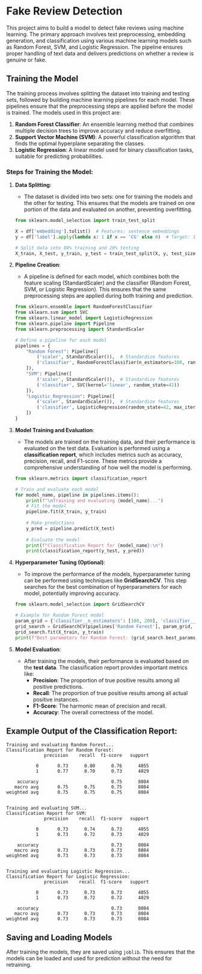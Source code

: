 # Fake Review Detection

This project aims to build a model to detect fake reviews using machine learning. The primary approach involves text preprocessing, embedding generation, and classification using various machine learning models such as Random Forest, SVM, and Logistic Regression. The pipeline ensures proper handling of text data and delivers predictions on whether a review is genuine or fake.

## Training the Model

The training process involves splitting the dataset into training and testing sets, followed by building machine learning pipelines for each model. These pipelines ensure that the preprocessing steps are applied before the model is trained. The models used in this project are:

1. **Random Forest Classifier**: An ensemble learning method that combines multiple decision trees to improve accuracy and reduce overfitting.
2. **Support Vector Machine (SVM)**: A powerful classification algorithm that finds the optimal hyperplane separating the classes.
3. **Logistic Regression**: A linear model used for binary classification tasks, suitable for predicting probabilities.

### Steps for Training the Model:

1. **Data Splitting**:
   - The dataset is divided into two sets: one for training the models and the other for testing. This ensures that the models are trained on one portion of the data and evaluated on another, preventing overfitting.

    ```python
    from sklearn.model_selection import train_test_split

    X = df['embedding'].tolist()  # Features: sentence embeddings
    y = df['label'].apply(lambda x: 1 if x == 'CG' else 0)  # Target: 1 for 'CG', 0 for 'OR'
    
    # Split data into 80% training and 20% testing
    X_train, X_test, y_train, y_test = train_test_split(X, y, test_size=0.2, random_state=42)
    ```

2. **Pipeline Creation**:
   - A pipeline is defined for each model, which combines both the feature scaling (StandardScaler) and the classifier (Random Forest, SVM, or Logistic Regression). This ensures that the same preprocessing steps are applied during both training and prediction.

    ```python
    from sklearn.ensemble import RandomForestClassifier
    from sklearn.svm import SVC
    from sklearn.linear_model import LogisticRegression
    from sklearn.pipeline import Pipeline
    from sklearn.preprocessing import StandardScaler

    # Define a pipeline for each model
    pipelines = {
        "Random Forest": Pipeline([
            ('scaler', StandardScaler()),  # Standardize features
            ('classifier', RandomForestClassifier(n_estimators=100, random_state=42))
        ]),
        "SVM": Pipeline([
            ('scaler', StandardScaler()),  # Standardize features
            ('classifier', SVC(kernel='linear', random_state=42))
        ]),
        "Logistic Regression": Pipeline([
            ('scaler', StandardScaler()),  # Standardize features
            ('classifier', LogisticRegression(random_state=42, max_iter=1000))
        ])
    }
    ```

3. **Model Training and Evaluation**:
   - The models are trained on the training data, and their performance is evaluated on the test data. Evaluation is performed using a **classification report**, which includes metrics such as accuracy, precision, recall, and F1-score. These metrics provide a comprehensive understanding of how well the model is performing.

    ```python
    from sklearn.metrics import classification_report

    # Train and evaluate each model
    for model_name, pipeline in pipelines.items():
        print(f"\nTraining and evaluating {model_name}...")
        # Fit the model
        pipeline.fit(X_train, y_train)
        
        # Make predictions
        y_pred = pipeline.predict(X_test)
        
        # Evaluate the model
        print(f"Classification Report for {model_name}:\n")
        print(classification_report(y_test, y_pred))
    ```

4. **Hyperparameter Tuning (Optional)**:
   - To improve the performance of the models, hyperparameter tuning can be performed using techniques like **GridSearchCV**. This step searches for the best combination of hyperparameters for each model, potentially improving accuracy.

    ```python
    from sklearn.model_selection import GridSearchCV

    # Example for Random Forest model
    param_grid = {'classifier__n_estimators': [100, 200], 'classifier__max_depth': [10, 20, None]}
    grid_search = GridSearchCV(pipelines['Random Forest'], param_grid, cv=5, scoring='accuracy')
    grid_search.fit(X_train, y_train)
    print(f"Best parameters for Random Forest: {grid_search.best_params_}")
    ```

5. **Model Evaluation**:
   - After training the models, their performance is evaluated based on the **test data**. The classification report provides important metrics like:
     - **Precision**: The proportion of true positive results among all positive predictions.
     - **Recall**: The proportion of true positive results among all actual positive instances.
     - **F1-Score**: The harmonic mean of precision and recall.
     - **Accuracy**: The overall correctness of the model.

## **Example Output of the Classification Report**:

```plaintext
Training and evaluating Random Forest...
Classification Report for Random Forest:
              precision    recall  f1-score   support

           0       0.73      0.80      0.76      4055
           1       0.77      0.70      0.73      4029

    accuracy                           0.75      8084
   macro avg       0.75      0.75      0.75      8084
weighted avg       0.75      0.75      0.75      8084


Training and evaluating SVM...
Classification Report for SVM:
              precision    recall  f1-score   support

           0       0.73      0.74      0.73      4055
           1       0.73      0.72      0.73      4029

    accuracy                           0.73      8084
   macro avg       0.73      0.73      0.73      8084
weighted avg       0.73      0.73      0.73      8084


Training and evaluating Logistic Regression...
Classification Report for Logistic Regression:
              precision    recall  f1-score   support

           0       0.73      0.73      0.73      4055
           1       0.73      0.72      0.72      4029

    accuracy                           0.73      8084
   macro avg       0.73      0.73      0.73      8084
weighted avg       0.73      0.73      0.73      8084

```
## **Saving and Loading Models**

After training the models, they are saved using `joblib`. This ensures that the models can be loaded and used for prediction without the need for retraining.

